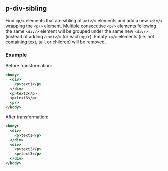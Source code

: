 ## p-div-sibling
Find ```<p/>``` elements that are sibling of  ```<div/>``` elements and add a new ```<div/>``` wrapping the ```<p/>``` element. Multiple consecutive ```<p/>``` elements following the same ```<div/>``` element will be grouped under the same new ```<div/>``` (instead of adding a ```<div/>``` for each ```<p/>```).
Empty ```<p/>``` elements (i.e. not containing text, tail, or children) will be removed.

### Example
Before transformation:
```xml
<body>
  <div>
    <p>text1</p>
  </div>
  <p>text2</p>
  <p>text3</p>
  <p/>
</body>
```

After transformation:
```xml
<body>
  <div>
    <p>text1</p>
  </div>
  <div>
    <p>text2</p>
    <p>text3</p>
  </div>
</body>
```
